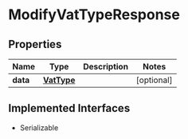

# ModifyVatTypeResponse


## Properties

Name | Type | Description | Notes
------------ | ------------- | ------------- | -------------
**data** | [**VatType**](VatType.md) |  |  [optional]


## Implemented Interfaces

* Serializable


